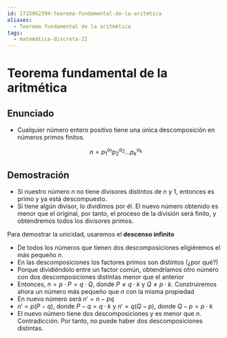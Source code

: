 ```yaml
---
id: 1715962394-teorema-fundamental-de-la-aritmtica
aliases:
  - Teorema fundamental de la aritmética
tags:
  - matemática-discreta-II
---
```


# Teorema fundamental de la aritmética

## Enunciado

- Cualquier número entero positivo tiene una única descomposición en números primos finitos.

$$
n = p_{1}^{\alpha_{1}}p_{2}^{\alpha_{2}} \ldots p_{k}^{\alpha_{k}} 
$$

## Demostración

- Si nuestro número $n$ no tiene divisores distintos de $n$ y $1$, entonces es primo y ya está descompuesto.
- Si tiene algún divisor, lo dividimos por él. El nuevo número obtenido es menor que el original, por tanto, el proceso de la división será finito, y obtendremos todos los divisores primos.

Para demostrar la unicidad, usaremos el **descenso infinito**

- De todos los números que tienen dos descomposiciones eligiéremos el más pequeño $n$.
- En las descomposiciones los factores primos son distintos (¿por qué?)
- Porque dividiéndolo entre un factor común, obtendríamos otro número con dos descomposiciones distintas menor que el anterior
- Entonces, $n=p\cdot P = q\cdot Q$, donde $P \neq q\cdot k$ y $Q \neq p\cdot k$. Construiremos ahora un número más pequeño que $n$ con la misma propiedad
- En nuevo número será $n' = n - pq$
- $n' = p(P - q)$, donde $P-q = q \cdot k$ y $n' = q(Q - p)$, donde $Q-p = p \cdot k$
- El nuevo número tiene dos descomposiciones y es menor que $n$. Contradicción. Por tanto, no puede haber dos descomposiciones distintas.
